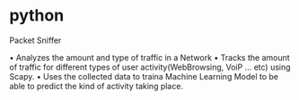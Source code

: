 # python

Packet Sniffer

• Analyzes the amount and type of traffic in a Network
• Tracks the amount of traffic for different types of user activity(WebBrowsing, VoiP ... etc) using Scapy.
• Uses the collected data to traina Machine Learning Model to be able to predict the kind of activity taking place.
